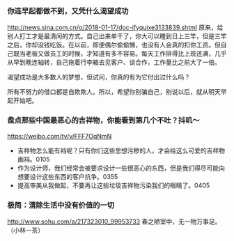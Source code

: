 ### 你连早起都做不到，又凭什么渴望成功
http://news.sina.com.cn/o/2018-01-17/doc-ifyquixe3133839.shtml
原来，给别人打工才是最清闲的方式。自己出来单干了，你大可以睡到日上三竿，但是三竿之后，你却没钱吃饭。在以前，即便偶尔偷偷懒，也没有人会真的扣你工资。但自己既当老板又做员工的时候，才知道有多不容易。每天工作排得比上班还满，几乎从早到晚连轴转，自己拖着行李箱去见客户、谈合作，工作量比之前大了一倍。

渴望成功是大多数人的梦想，但试问，你真的有为它付出过什么吗？

所有不努力的借口都是自欺欺人。所以，希望你别骗自己，别说以后，就从明天早起开始吧。

### 盘点那些中国最恶心的吉祥物，你能看到第几个不吐？抖叽～ ​ 
https://weibo.com/tv/v/FFF7OqNmN
- 吉祥物怎么能有裆呢？只有你们这些思想污秽的人，才会给这么可爱的吉祥物画裆。0105
- 作为设计师，我们经常会被要求设计一些很恶心的东西，但是我们得尽可能向想要设计这些东西的客户抗争。0355
- 提高审美从我做起，不要再让这些垃圾吉祥物污染我们的眼睛了。0405

### 极简：清除生活中没有价值的一切
http://www.sohu.com/a/217323010_99953733
春之陋室中，无一物万事足。（小林一茶）